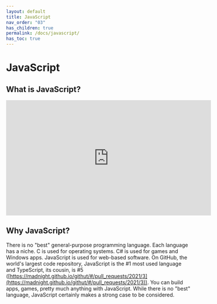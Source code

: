 ```yaml
---
layout: default
title: JavaScript
nav_order: "03"
has_children: true
permalink: /docs/javascript/
has_toc: true
---
```


# JavaScript

## What is JavaScript?

<iframe width="560" height="315" src="https://www.youtube.com/embed/nItSSTwBvSU" title="YouTube video player" frameborder="0" allow="accelerometer; autoplay; clipboard-write; encrypted-media; gyroscope; picture-in-picture" allowfullscreen></iframe>

## Why JavaScript?

There is no "best" general-purpose programming language. Each language has a niche. C is used for operating systems. C# is used for games and Windows apps. JavaScript is used for web-based software. On GitHub, the world's largest code repository, JavaScript is the #1 most used language and TypeScript, its cousin, is #5 ([https://madnight.github.io/githut/#/pull_requests/2021/3](https://madnight.github.io/githut/#/pull_requests/2021/3)). You can build apps, games, pretty much anything with JavaScript. While there is no "best" language, JavaScript certainly makes a strong case to be considered.
